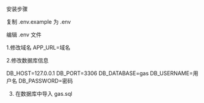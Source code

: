 安装步骤

复制 .env.example 为 .env 

编辑 .env 文件

1.修改域名
APP_URL=域名

2.修改数据库信息

DB_HOST=127.0.0.1
DB_PORT=3306
DB_DATABASE=gas
DB_USERNAME=用户名
DB_PASSWORD=密码

3. 在数据库中导入 gas.sql
